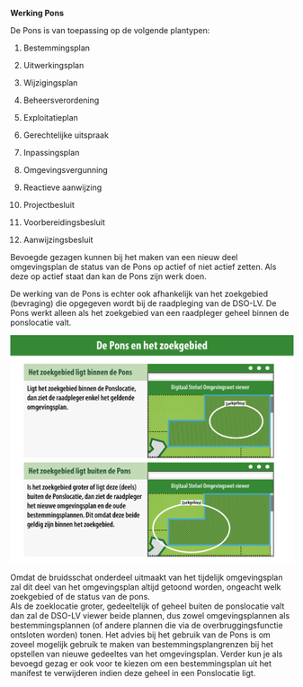 **Werking Pons**

De Pons is van toepassing op de volgende plantypen:

1.  Bestemmingsplan

2.  Uitwerkingsplan

3.  Wijzigingsplan

4.  Beheersverordening

5.  Exploitatieplan

6.  Gerechtelijke uitspraak

7.  Inpassingsplan

8.  Omgevingsvergunning

9.  Reactieve aanwijzing

10. Projectbesluit

11. Voorbereidingsbesluit

12. Aanwijzingsbesluit

Bevoegde gezagen kunnen bij het maken van een nieuw deel omgevingsplan de status
van de Pons op actief of niet actief zetten. Als deze op actief staat dan kan de
Pons zijn werk doen.

De werking van de Pons is echter ook afhankelijk van het zoekgebied (bevraging)
die opgegeven wordt bij de raadpleging van de DSO-LV. De Pons werkt alleen als
het zoekgebied van een raadpleger geheel binnen de ponslocatie valt.

![](media/Deponsenhetzoekgebied.png)

Omdat de bruidsschat onderdeel uitmaakt van het tijdelijk omgevingsplan zal dit deel van het omgevingsplan altijd getoond worden, ongeacht welk zoekgebied of de status van de pons.  
Als de zoeklocatie groter, gedeeltelijk of geheel buiten de ponslocatie valt dan zal de DSO-LV viewer beide plannen, dus zowel omgevingsplannen als bestemmingsplannen (of andere plannen die via de overbruggingsfunctie ontsloten worden) tonen. 
Het advies bij het gebruik van de Pons is om zoveel mogelijk gebruik te maken van bestemmingsplangrenzen bij het opstellen van nieuwe gedeeltes van het omgevingsplan. Verder kun je als bevoegd gezag er ook voor te kiezen om een bestemmingsplan uit het manifest te verwijderen indien deze geheel in een Ponslocatie ligt.  

